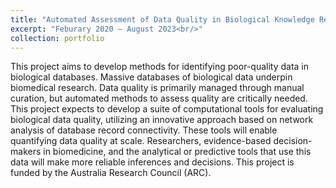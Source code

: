 ```yaml
---
title: "Automated Assessment of Data Quality in Biological Knowledge Resources"
excerpt: "Feburary 2020 – August 2023<br/>"
collection: portfolio
---
```

This project aims to develop methods for identifying poor-quality data in biological databases. Massive databases of biological data underpin biomedical research. Data quality is primarily managed through manual curation, but automated methods to assess quality are critically needed. This project expects to develop a suite of computational tools for evaluating biological data quality, utilizing an innovative approach based on network analysis of database record connectivity. These tools will enable quantifying data quality at scale. Researchers, evidence-based decision-makers in biomedicine, and the analytical or predictive tools that use this data will make more reliable inferences and decisions. This project is funded by the Australia Research Council (ARC).
